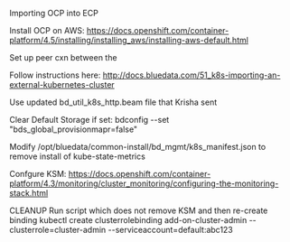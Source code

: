 Importing OCP into ECP

Install OCP on AWS:
https://docs.openshift.com/container-platform/4.5/installing/installing_aws/installing-aws-default.html

Set up peer cxn between the 

Follow instructions here:
http://docs.bluedata.com/51_k8s-importing-an-external-kubernetes-cluster

Use updated bd_util_k8s_http.beam file that Krisha sent

Clear Default Storage if set:
bdconfig --set "bds_global_provisionmapr=false"

Modify /opt/bluedata/common-install/bd_mgmt/k8s_manifest.json to remove install of kube-state-metrics

Confgure KSM:
https://docs.openshift.com/container-platform/4.3/monitoring/cluster_monitoring/configuring-the-monitoring-stack.html

CLEANUP
Run script which does not remove KSM and then re-create binding
kubectl create clusterrolebinding add-on-cluster-admin --clusterrole=cluster-admin --serviceaccount=default:abc123
